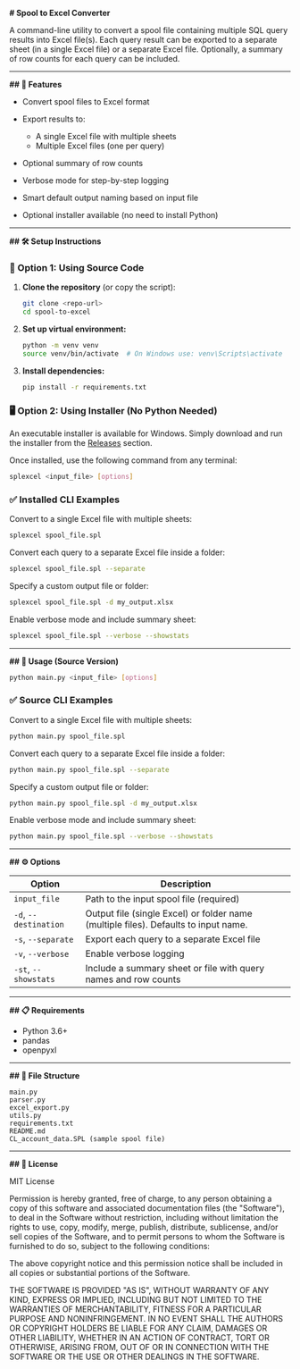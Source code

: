 **# Spool to Excel Converter**

A command-line utility to convert a spool file containing multiple SQL query results into Excel file(s). Each query result can be exported to a separate sheet (in a single Excel file) or a separate Excel file. Optionally, a summary of row counts for each query can be included.

---

**## 📆 Features**

- Convert spool files to Excel format
- Export results to:

  - A single Excel file with multiple sheets
  - Multiple Excel files (one per query)

- Optional summary of row counts
- Verbose mode for step-by-step logging
- Smart default output naming based on input file
- Optional installer available (no need to install Python)

---

**## 🛠️ Setup Instructions**

### 🔧 Option 1: Using Source Code

1. **Clone the repository** (or copy the script):

   ```bash
   git clone <repo-url>
   cd spool-to-excel
   ```

2. **Set up virtual environment:**

   ```bash
   python -m venv venv
   source venv/bin/activate  # On Windows use: venv\Scripts\activate
   ```

3. **Install dependencies:**

   ```bash
   pip install -r requirements.txt
   ```

### 🖥️ Option 2: Using Installer (No Python Needed)

An executable installer is available for Windows.
Simply download and run the installer from the [Releases](repo-release-page) section.

Once installed, use the following command from any terminal:

```bash
splexcel <input_file> [options]
```

### ✅ Installed CLI Examples

Convert to a single Excel file with multiple sheets:

```bash
splexcel spool_file.spl
```

Convert each query to a separate Excel file inside a folder:

```bash
splexcel spool_file.spl --separate
```

Specify a custom output file or folder:

```bash
splexcel spool_file.spl -d my_output.xlsx
```

Enable verbose mode and include summary sheet:

```bash
splexcel spool_file.spl --verbose --showstats
```

---

**## 📄 Usage (Source Version)**

```bash
python main.py <input_file> [options]
```

### ✅ Source CLI Examples

Convert to a single Excel file with multiple sheets:

```bash
python main.py spool_file.spl
```

Convert each query to a separate Excel file inside a folder:

```bash
python main.py spool_file.spl --separate
```

Specify a custom output file or folder:

```bash
python main.py spool_file.spl -d my_output.xlsx
```

Enable verbose mode and include summary sheet:

```bash
python main.py spool_file.spl --verbose --showstats
```

---

**## ⚙️ Options**

| Option                | Description                                                                         |
| --------------------- | ----------------------------------------------------------------------------------- |
| `input_file`          | Path to the input spool file (required)                                             |
| `-d`, `--destination` | Output file (single Excel) or folder name (multiple files). Defaults to input name. |
| `-s`, `--separate`    | Export each query to a separate Excel file                                          |
| `-v`, `--verbose`     | Enable verbose logging                                                              |
| `-st`, `--showstats`  | Include a summary sheet or file with query names and row counts                     |

---

**## 📋 Requirements**

- Python 3.6+
- pandas
- openpyxl

---

**## 📁 File Structure**

```
main.py
parser.py
excel_export.py
utils.py
requirements.txt
README.md
CL_account_data.SPL (sample spool file)
```

---

**## 📜 License**

MIT License

Permission is hereby granted, free of charge, to any person obtaining a copy
of this software and associated documentation files (the "Software"), to deal
in the Software without restriction, including without limitation the rights
to use, copy, modify, merge, publish, distribute, sublicense, and/or sell
copies of the Software, and to permit persons to whom the Software is
furnished to do so, subject to the following conditions:

The above copyright notice and this permission notice shall be included in all
copies or substantial portions of the Software.

THE SOFTWARE IS PROVIDED "AS IS", WITHOUT WARRANTY OF ANY KIND, EXPRESS OR
IMPLIED, INCLUDING BUT NOT LIMITED TO THE WARRANTIES OF MERCHANTABILITY,
FITNESS FOR A PARTICULAR PURPOSE AND NONINFRINGEMENT. IN NO EVENT SHALL THE
AUTHORS OR COPYRIGHT HOLDERS BE LIABLE FOR ANY CLAIM, DAMAGES OR OTHER
LIABILITY, WHETHER IN AN ACTION OF CONTRACT, TORT OR OTHERWISE, ARISING FROM,
OUT OF OR IN CONNECTION WITH THE SOFTWARE OR THE USE OR OTHER DEALINGS IN THE
SOFTWARE.
